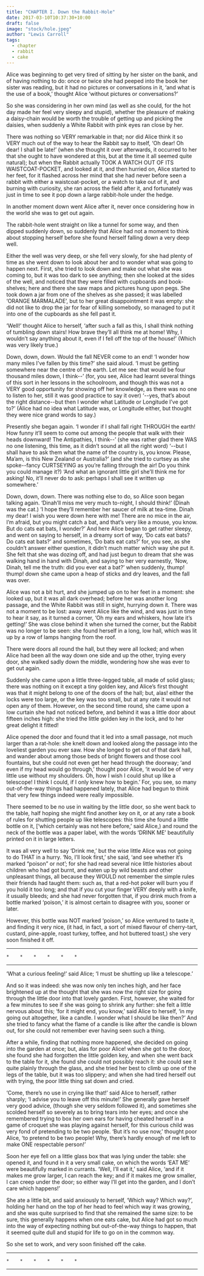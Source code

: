 ```yaml
---
title: "CHAPTER I. Down the Rabbit-Hole"
date: 2017-03-10T10:37:30+10:00
draft: false
image: "stock/hole.jpeg"
author: "Lewis Carroll"
tags: 
  - chapter
  - rabbit 
  - cake
---
```


Alice was beginning to get very tired of sitting by her sister on the
bank, and of having nothing to do: once or twice she had peeped into the
book her sister was reading, but it had no pictures or conversations in
it, ‘and what is the use of a book,’ thought Alice ‘without pictures or
conversations?’

<!--more-->

So she was considering in her own mind (as well as she could, for the
hot day made her feel very sleepy and stupid), whether the pleasure
of making a daisy-chain would be worth the trouble of getting up and
picking the daisies, when suddenly a White Rabbit with pink eyes ran
close by her.

There was nothing so VERY remarkable in that; nor did Alice think it so
VERY much out of the way to hear the Rabbit say to itself, ‘Oh dear!
Oh dear! I shall be late!’ (when she thought it over afterwards, it
occurred to her that she ought to have wondered at this, but at the time
it all seemed quite natural); but when the Rabbit actually TOOK A WATCH
OUT OF ITS WAISTCOAT-POCKET, and looked at it, and then hurried on,
Alice started to her feet, for it flashed across her mind that she had
never before seen a rabbit with either a waistcoat-pocket, or a watch
to take out of it, and burning with curiosity, she ran across the field
after it, and fortunately was just in time to see it pop down a large
rabbit-hole under the hedge.

In another moment down went Alice after it, never once considering how
in the world she was to get out again.

The rabbit-hole went straight on like a tunnel for some way, and then
dipped suddenly down, so suddenly that Alice had not a moment to think
about stopping herself before she found herself falling down a very deep
well.

Either the well was very deep, or she fell very slowly, for she had
plenty of time as she went down to look about her and to wonder what was
going to happen next. First, she tried to look down and make out what
she was coming to, but it was too dark to see anything; then she
looked at the sides of the well, and noticed that they were filled with
cupboards and book-shelves; here and there she saw maps and pictures
hung upon pegs. She took down a jar from one of the shelves as
she passed; it was labelled ‘ORANGE MARMALADE’, but to her great
disappointment it was empty: she did not like to drop the jar for fear
of killing somebody, so managed to put it into one of the cupboards as
she fell past it.

‘Well!’ thought Alice to herself, ‘after such a fall as this, I shall
think nothing of tumbling down stairs! How brave they’ll all think me at
home! Why, I wouldn’t say anything about it, even if I fell off the top
of the house!’ (Which was very likely true.)

Down, down, down. Would the fall NEVER come to an end! ‘I wonder how
many miles I’ve fallen by this time?’ she said aloud. ‘I must be getting
somewhere near the centre of the earth. Let me see: that would be four
thousand miles down, I think--’ (for, you see, Alice had learnt several
things of this sort in her lessons in the schoolroom, and though this
was not a VERY good opportunity for showing off her knowledge, as there
was no one to listen to her, still it was good practice to say it over)
‘--yes, that’s about the right distance--but then I wonder what Latitude
or Longitude I’ve got to?’ (Alice had no idea what Latitude was, or
Longitude either, but thought they were nice grand words to say.)

Presently she began again. ‘I wonder if I shall fall right THROUGH the
earth! How funny it’ll seem to come out among the people that walk with
their heads downward! The Antipathies, I think--’ (she was rather glad
there WAS no one listening, this time, as it didn’t sound at all the
right word) ‘--but I shall have to ask them what the name of the country
is, you know. Please, Ma’am, is this New Zealand or Australia?’ (and
she tried to curtsey as she spoke--fancy CURTSEYING as you’re falling
through the air! Do you think you could manage it?) ‘And what an
ignorant little girl she’ll think me for asking! No, it’ll never do to
ask: perhaps I shall see it written up somewhere.’

Down, down, down. There was nothing else to do, so Alice soon began
talking again. ‘Dinah’ll miss me very much to-night, I should think!’
(Dinah was the cat.) ‘I hope they’ll remember her saucer of milk at
tea-time. Dinah my dear! I wish you were down here with me! There are no
mice in the air, I’m afraid, but you might catch a bat, and that’s very
like a mouse, you know. But do cats eat bats, I wonder?’ And here Alice
began to get rather sleepy, and went on saying to herself, in a dreamy
sort of way, ‘Do cats eat bats? Do cats eat bats?’ and sometimes, ‘Do
bats eat cats?’ for, you see, as she couldn’t answer either question,
it didn’t much matter which way she put it. She felt that she was dozing
off, and had just begun to dream that she was walking hand in hand with
Dinah, and saying to her very earnestly, ‘Now, Dinah, tell me the truth:
did you ever eat a bat?’ when suddenly, thump! thump! down she came upon
a heap of sticks and dry leaves, and the fall was over.

Alice was not a bit hurt, and she jumped up on to her feet in a moment:
she looked up, but it was all dark overhead; before her was another
long passage, and the White Rabbit was still in sight, hurrying down it.
There was not a moment to be lost: away went Alice like the wind, and
was just in time to hear it say, as it turned a corner, ‘Oh my ears
and whiskers, how late it’s getting!’ She was close behind it when she
turned the corner, but the Rabbit was no longer to be seen: she found
herself in a long, low hall, which was lit up by a row of lamps hanging
from the roof.

There were doors all round the hall, but they were all locked; and when
Alice had been all the way down one side and up the other, trying every
door, she walked sadly down the middle, wondering how she was ever to
get out again.

Suddenly she came upon a little three-legged table, all made of solid
glass; there was nothing on it except a tiny golden key, and Alice’s
first thought was that it might belong to one of the doors of the hall;
but, alas! either the locks were too large, or the key was too small,
but at any rate it would not open any of them. However, on the second
time round, she came upon a low curtain she had not noticed before, and
behind it was a little door about fifteen inches high: she tried the
little golden key in the lock, and to her great delight it fitted!

Alice opened the door and found that it led into a small passage, not
much larger than a rat-hole: she knelt down and looked along the passage
into the loveliest garden you ever saw. How she longed to get out of
that dark hall, and wander about among those beds of bright flowers and
those cool fountains, but she could not even get her head through the
doorway; ‘and even if my head would go through,’ thought poor Alice, ‘it
would be of very little use without my shoulders. Oh, how I wish I could
shut up like a telescope! I think I could, if I only knew how to begin.’
For, you see, so many out-of-the-way things had happened lately,
that Alice had begun to think that very few things indeed were really
impossible.

There seemed to be no use in waiting by the little door, so she went
back to the table, half hoping she might find another key on it, or at
any rate a book of rules for shutting people up like telescopes: this
time she found a little bottle on it, [‘which certainly was not here
before,’ said Alice,) and round the neck of the bottle was a paper
label, with the words ‘DRINK ME’ beautifully printed on it in large
letters.

It was all very well to say ‘Drink me,’ but the wise little Alice was
not going to do THAT in a hurry. ‘No, I’ll look first,’ she said, ‘and
see whether it’s marked “poison” or not’; for she had read several nice
little histories about children who had got burnt, and eaten up by wild
beasts and other unpleasant things, all because they WOULD not remember
the simple rules their friends had taught them: such as, that a red-hot
poker will burn you if you hold it too long; and that if you cut your
finger VERY deeply with a knife, it usually bleeds; and she had never
forgotten that, if you drink much from a bottle marked ‘poison,’ it is
almost certain to disagree with you, sooner or later.

However, this bottle was NOT marked ‘poison,’ so Alice ventured to taste
it, and finding it very nice, (it had, in fact, a sort of mixed flavour
of cherry-tart, custard, pine-apple, roast turkey, toffee, and hot
buttered toast,) she very soon finished it off.

  *    *    *    *    *    *    *

    *    *    *    *    *    *

  *    *    *    *    *    *    *

‘What a curious feeling!’ said Alice; ‘I must be shutting up like a
telescope.’

And so it was indeed: she was now only ten inches high, and her face
brightened up at the thought that she was now the right size for going
through the little door into that lovely garden. First, however, she
waited for a few minutes to see if she was going to shrink any further:
she felt a little nervous about this; ‘for it might end, you know,’ said
Alice to herself, ‘in my going out altogether, like a candle. I wonder
what I should be like then?’ And she tried to fancy what the flame of a
candle is like after the candle is blown out, for she could not remember
ever having seen such a thing.

After a while, finding that nothing more happened, she decided on going
into the garden at once; but, alas for poor Alice! when she got to the
door, she found she had forgotten the little golden key, and when she
went back to the table for it, she found she could not possibly reach
it: she could see it quite plainly through the glass, and she tried her
best to climb up one of the legs of the table, but it was too slippery;
and when she had tired herself out with trying, the poor little thing
sat down and cried.

‘Come, there’s no use in crying like that!’ said Alice to herself,
rather sharply; ‘I advise you to leave off this minute!’ She generally
gave herself very good advice, (though she very seldom followed it),
and sometimes she scolded herself so severely as to bring tears into
her eyes; and once she remembered trying to box her own ears for having
cheated herself in a game of croquet she was playing against herself,
for this curious child was very fond of pretending to be two people.
‘But it’s no use now,’ thought poor Alice, ‘to pretend to be two people!
Why, there’s hardly enough of me left to make ONE respectable person!’

Soon her eye fell on a little glass box that was lying under the table:
she opened it, and found in it a very small cake, on which the words
‘EAT ME’ were beautifully marked in currants. ‘Well, I’ll eat it,’ said
Alice, ‘and if it makes me grow larger, I can reach the key; and if it
makes me grow smaller, I can creep under the door; so either way I’ll
get into the garden, and I don’t care which happens!’

She ate a little bit, and said anxiously to herself, ‘Which way? Which
way?’, holding her hand on the top of her head to feel which way it was
growing, and she was quite surprised to find that she remained the same
size: to be sure, this generally happens when one eats cake, but Alice
had got so much into the way of expecting nothing but out-of-the-way
things to happen, that it seemed quite dull and stupid for life to go on
in the common way.

So she set to work, and very soon finished off the cake.

  *    *    *    *    *    *    *

    *    *    *    *    *    *

  *    *    *    *    *    *    *
